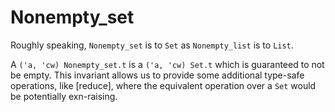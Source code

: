 Nonempty_set
=============

Roughly speaking, `Nonempty_set` is to `Set` as `Nonempty_list` is to `List`.

A `('a, 'cw) Nonempty_set.t` is a `('a, 'cw) Set.t` which is
guaranteed to not be empty.  This invariant allows us to provide some
additional type-safe operations, like [reduce], where the equivalent
operation over a `Set` would be potentially exn-raising.

